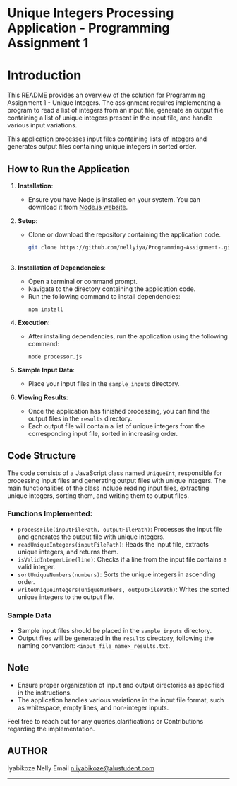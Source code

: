 
# Unique Integers Processing Application - Programming Assignment 1

 # Introduction
 
This README provides an overview of the solution for Programming Assignment 1 - Unique Integers. The assignment requires implementing a program to read a list of integers from an input file, generate an output file containing a list of unique integers present in the input file, and handle various input variations.

This application processes input files containing lists of integers and generates output files containing unique integers in sorted order.

## How to Run the Application
 
1. **Installation**:
   - Ensure you have Node.js installed on your system. You can download it from [Node.js website](https://nodejs.org/).

2. **Setup**:
   - Clone or download the repository containing the application code.
     ```bash
     git clone https://github.com/nellyiya/Programming-Assignment-.git
    
3. **Installation of Dependencies**:
   - Open a terminal or command prompt.
   - Navigate to the directory containing the application code.
   - Run the following command to install dependencies:
     ```
     npm install
     ```

4. **Execution**:
   - After installing dependencies, run the application using the following command:
     ```
     node processor.js
     ```

5. **Sample Input Data**:
   - Place your input files in the `sample_inputs` directory.

6. **Viewing Results**:
   - Once the application has finished processing, you can find the output files in the `results` directory.
   - Each output file will contain a list of unique integers from the corresponding input file, sorted in increasing order.

## Code Structure

The code consists of a JavaScript class named `UniqueInt`, responsible for processing input files and generating output files with unique integers. The main functionalities of the class include reading input files, extracting unique integers, sorting them, and writing them to output files.

### Functions Implemented:

- `processFile(inputFilePath, outputFilePath)`: Processes the input file and generates the output file with unique integers.
- `readUniqueIntegers(inputFilePath)`: Reads the input file, extracts unique integers, and returns them.
- `isValidIntegerLine(line)`: Checks if a line from the input file contains a valid integer.
- `sortUniqueNumbers(numbers)`: Sorts the unique integers in ascending order.
- `writeUniqueIntegers(uniqueNumbers, outputFilePath)`: Writes the sorted unique integers to the output file.

### Sample Data

- Sample input files should be placed in the `sample_inputs` directory.
- Output files will be generated in the `results` directory, following the naming convention: `<input_file_name>_results.txt`.

## Note

- Ensure proper organization of input and output directories as specified in the instructions.
- The application handles various variations in the input file format, such as whitespace, empty lines, and non-integer inputs.

Feel free to reach out for any queries,clarifications or Contributions regarding the implementation.

## AUTHOR
Iyabikoze Nelly
Email n.iyabikoze@alustudent.com

---
